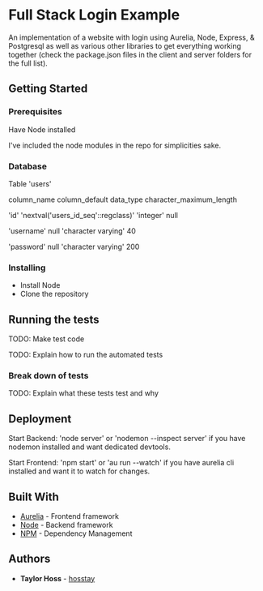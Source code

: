 # Full Stack Login Example

An implementation of a website with login using Aurelia, Node, Express, & Postgresql as well as various other libraries to get everything working together (check the package.json files in the client and server folders for the full list).

## Getting Started

### Prerequisites

Have Node installed

I've included the node modules in the repo for simplicities sake. 

### Database

Table 'users'

column_name             column_default                data_type              character_maximum_length

'id'          'nextval('users_id_seq'::regclass)'	    'integer'	                     null

'username'                   null                 'character varying'	                40

'password'	                 null                 'character varying'	               200

### Installing

* Install Node
* Clone the repository

## Running the tests

TODO: Make test code

TODO: Explain how to run the automated tests

### Break down of tests

TODO: Explain what these tests test and why

## Deployment

Start Backend: 'node server' or 'nodemon --inspect server' if you have nodemon installed and want dedicated devtools.

Start Frontend: 'npm start' or 'au run --watch' if you have aurelia cli installed and want it to watch for changes.

## Built With

* [Aurelia](https://aurelia.io/home) - Frontend framework
* [Node](https://nodejs.org/en/download/) - Backend framework
* [NPM](https://www.npmjs.com/) - Dependency Management

## Authors

* **Taylor Hoss** - [hosstay](https://github.com/hosstay)
